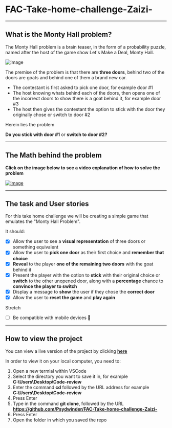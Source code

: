 # FAC-Take-home-challenge-Zaizi-
---
## What is the Monty Hall problem? 

The Monty Hall problem is a brain teaser, in the form of a probability puzzle, named after the host of the game show Let's Make a Deal, Monty Hall. 

![image](https://user-images.githubusercontent.com/101563800/202702952-c2bf17ca-58af-4b29-af86-0094c0364052.png)

The premise of the problem is that there are **three doors**, behind two of the doors are goats and behind one of them a brand new car.

- The contestant is first asked to pick one door, for example door #1
- The host knowing whats behind each of the doors, then opens one of the incorrect doors to show there is a goat behind it, for example door #3
- The host then gives the contestant the option to stick with the door they originally chose or switch to door #2

Herein lies the problem 

**Do you stick with door #1** or **switch to door #2?**

---

## The Math behind the problem

**Click on the image below to see a video explanation of how to solve the problem**

[![image](https://user-images.githubusercontent.com/101563800/202874469-0949bf14-94da-48b4-9e8e-49c0729b9e4e.png)](https://www.youtube.com/watch?v=obi_C1YbbIg&t=1s "The Monty Hall Problem")

---

## The task and User stories

For this take home challenge we will be creating a simple game that emulates the "Monty Hall Problem". 

It should:

- [X] Allow the user to see a **visual representation** of three doors or something equivalent
- [X] Allow the user to **pick one door** as their first choice and **remember that choice**
- [X] **Reveal** to the player **one of the remaining two doors** with the goat behind it
- [X] Present the player with the option to **stick** with their original choice or **switch** to the other unopened door, along with a **percentage** chance to **convince the player to switch** 
- [X] Display a message to **show** the user if they chose the **correct door**
- [X] Allow the user to **reset the game** and **play again**

Stretch

- [ ] Be compatible with mobile devices :construction:

---

## How to view the project

You can view a live version of the project by clicking [**here**](https://psydwinder.github.io/FAC-Take-home-challenge-Zaizi-/)

In order to view it on your local computer, you need to:

1. Open a new termial within VSCode
2. Select the directory you want to save it in, for example **C:\Users\Desktop\Code-review**
3. Enter the command **cd** followed by the URL address for example **C:\Users\Desktop\Code-review**
4. Press Enter
5. Type in the command **git clone**, followed by the URL **https://github.com/Psydwinder/FAC-Take-home-challenge-Zaizi-**
6. Press Enter
7. Open the folder in which you saved the repo
